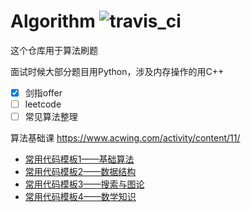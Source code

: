 # Algorithm ![travis_ci](https://travis-ci.org/bitcoinbook/bitcoinbook.svg?branch=develop)

这个仓库用于算法刷题

面试时候大部分题目用Python，涉及内存操作的用C++

- [x] 剑指offer
- [ ] leetcode
- [ ] 常见算法整理

算法基础课 https://www.acwing.com/activity/content/11/

 - [常用代码模板1——基础算法](https://www.acwing.com/blog/content/277/)
 - [常用代码模板2——数据结构](https://www.acwing.com/blog/content/404/)
 - [常用代码模板3——搜索与图论](https://www.acwing.com/blog/content/405/)
 - [常用代码模板4——数学知识](https://www.acwing.com/blog/content/406/)
